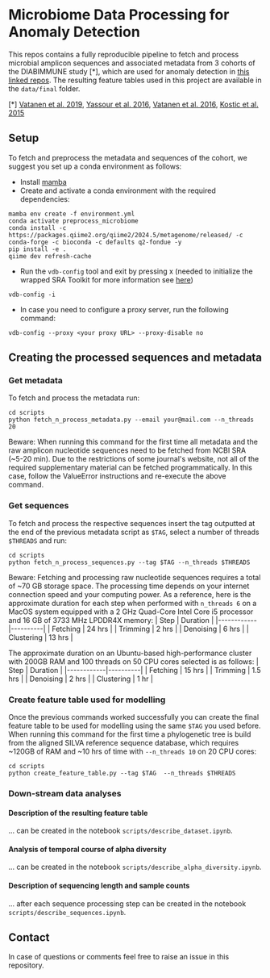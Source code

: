 # Microbiome Data Processing for Anomaly Detection
This repos contains a fully reproducible pipeline to fetch and process microbial amplicon sequences and associated metadata from 3 cohorts of the DIABIMMUNE study [*], which are used for anomaly detection in [this linked repos](https://github.com/MarkusChardonnet/Probabilistic_forecasting_for_Anomaly_Detection). The resulting feature tables used in this project are available in the `data/final` folder.

[*] [Vatanen et al. 2019](https://doi.org/10.1038/s41564-018-0321-5), [Yassour et al. 2016](https://doi.org/10.1126/scitranslmed.aad0917), [Vatanen et al. 2016](https://doi.org/10.1016/j.cell.2016.04.007), [Kostic et al. 2015](https://doi.org/10.1016/j.chom.2015.01.001)


## Setup
To fetch and preprocess the metadata and sequences of the cohort, we suggest you set up a conda environment as follows:
* Install [mamba](https://github.com/mamba-org/mamba)
* Create and activate a conda environment with the required dependencies:
```shell
mamba env create -f environment.yml
conda activate preprocess_microbiome
conda install -c https://packages.qiime2.org/qiime2/2024.5/metagenome/released/ -c conda-forge -c bioconda -c defaults q2-fondue -y
pip install -e .
qiime dev refresh-cache
```
* Run the `vdb-config` tool and exit by pressing x (needed to initialize the wrapped SRA Toolkit for more information see [here](https://github.com/ncbi/sra-tools/wiki/05.-Toolkit-Configuration))
```shell
vdb-config -i
```

* In case you need to configure a proxy server, run the following command:
```shell
vdb-config --proxy <your proxy URL> --proxy-disable no
```
## Creating the processed sequences and metadata

### Get metadata
To fetch and process the metadata run:
````
cd scripts
python fetch_n_process_metadata.py --email your@mail.com --n_threads 20
````
Beware: When running this command for the first time all metadata and the raw amplicon nucleotide sequences need to be fetched from NCBI SRA (~5-20 min). Due to the restrictions of some journal's website, not all of the required supplementary material can be fetched programmatically. In this case, follow the ValueError instructions and re-execute the above command.

### Get sequences
To fetch and process the respective sequences insert the tag outputted at the end of the previous metadata script as `$TAG`, select a number of threads `$THREADS` and run:

````
cd scripts
python fetch_n_process_sequences.py --tag $TAG --n_threads $THREADS
````
Beware: Fetching and processing raw nucleotide sequences requires a total of ~70 GB storage space. The processing time depends on your internet connection speed and your computing power. As a reference, here is the approximate duration for each step when performed with `n_threads 6` on a MacOS system equipped with a 2 GHz Quad-Core Intel Core i5 processor and 16 GB of 3733 MHz LPDDR4X memory:
| Step       | Duration |
|------------|----------|
| Fetching   | 24 hrs   |
| Trimming   | 2 hrs    |
| Denoising  | 6 hrs    |
| Clustering | 13 hrs   |

The approximate duration on an Ubuntu-based high-performance cluster with 200GB RAM and 100 threads on 50 CPU cores selected is as follows:
| Step       | Duration |
|------------|----------|
| Fetching   | 15 hrs   |
| Trimming   | 1.5 hrs  |
| Denoising  | 2 hrs    |
| Clustering | 1 hr     |

### Create feature table used for modelling
Once the previous commands worked successfully you can create the final feature table to be used for modelling using the same `$TAG` you used before. When running this command for the first time a phylogenetic tree is build from the aligned SILVA reference sequence database, which requires ~120GB of RAM and ~10 hrs of time with `--n_threads 10` on 20 CPU cores:
````
cd scripts
python create_feature_table.py --tag $TAG  --n_threads $THREADS
````

### Down-stream data analyses

#### Description of the resulting feature table
... can be created in the notebook `scripts/describe_dataset.ipynb`.

#### Analysis of temporal course of alpha diversity
... can be created in the notebook `scripts/describe_alpha_diversity.ipynb`.

#### Description of sequencing length and sample counts
... after each sequence processing step can be created in the notebook `scripts/describe_sequences.ipynb`.

## Contact
In case of questions or comments feel free to raise an issue in this repository.

